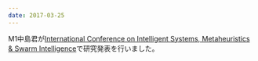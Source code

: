 ```yaml
---
date: 2017-03-25
---
```

M1中島君が[International Conference on Intelligent Systems, Metaheuristics & Swarm Intelligence](http://www.ismsi.org/ismsi2017.html)で研究発表を行いました。 
